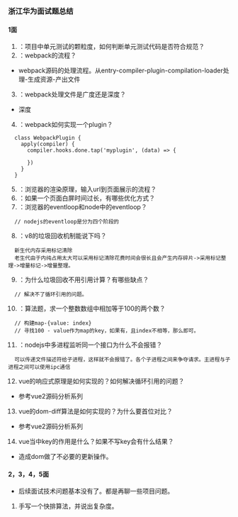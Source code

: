 ### 浙江华为面试题总结
#### 1面
1. ：项目中单元测试的颗粒度，如何判断单元测试代码是否符合规范？
2. ：webpack的流程？
* webpack源码的处理流程。从entry-compiler-plugin-compilation-loader处理-生成资源-产出文件
3. ：webpack处理文件是广度还是深度？
* 深度
4. ：webpack如何实现一个plugin？
```
  class WebpackPlugin {
    apply(compiler) {
      compiler.hooks.done.tap('myplugin', (data) => {

      })
    }
  }
```
5. ：浏览器的渲染原理，输入url到页面展示的流程？
6. ：如果一个页面白屏时间过长，有哪些优化方式？
7. ：浏览器的eventloop和node中的eventloop？
```
  // nodejs的eventloop是分为四个阶段的
```
8. ：v8的垃圾回收机制能说下吗？
```
  新生代内存采用标记清除
  老生代由于内纯占用太大可以采用标记清除花费时间会很长且会产生内存碎片->采用标记整理->增量标记->增量整理。
```
9. ：为什么垃圾回收不用引用计算？有哪些缺点？
```
  // 解决不了循环引用的问题。
```
10. ：算法题，求一个整数数组中相加等于100的两个数？
```
  // 构建map-{value: index}
  // 寻找100 - value作为map的key，如果有，且index不相等，那么即可。
```
11. ：nodejs中多进程监听同一个接口为什么不会报错？
```
  可以传递文件描述符给子进程，这样就不会报错了。各个子进程之间来争夺请求。主进程与子进程之间可以使用ipc通信
```
12.  vue的响应式原理是如何实现的？如何解决循环引用的问题？
* 参考vue2源码分析系列
13.  vue的dom-diff算法是如何实现的？为什么要首位对比？
* 参考vue2源码分析系列
14.  vue当中key的作用是什么？如果不写key会有什么结果？
* 造成dom做了不必要的更新操作。
#### 2，3，4，5面
* 后续面试技术问题基本没有了。都是再聊一些项目问题。
1. 手写一个快排算法，并说出复杂度。